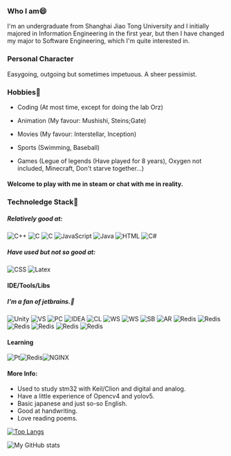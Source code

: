 ### Who I am😄
I'm an undergraduate from Shanghai Jiao Tong University and I initially majored in Information Engineering in the first year, but then I have changed my major to Software Engineering, which I'm quite interested in.

### Personal Character
Easygoing, outgoing but sometimes impetuous. A sheer pessimist.

### Hobbies👯
+ Coding (At most time, except for doing the lab Orz)

+ Animation (My favour: Mushishi, Steins;Gate)

+ Movies (My favour: Interstellar, Inception)

+ Sports (Swimming, Baseball)

+ Games (Legue of legends (Have played for 8 years), Oxygen not included, Minecraft, Don't starve together...)

#### Welcome to play with me in steam or chat with me in reality.

### Technoledge Stack🤔

##### Relatively good at:

<img alt="C++" src="https://img.shields.io/badge/c++-%2300599C.svg?style=for-the-badge&logo=c%2B%2B&logoColor=white"/> <img alt="C" src="https://img.shields.io/badge/c-%2300599C.svg?style=for-the-badge&logo=c&logoColor=white"/> <img alt="C" src="https://img.shields.io/badge/Python-3776AB?style=for-the-badge&logo=python&logoColor=white"/> <img alt="JavaScript" src="https://img.shields.io/badge/javascript-%23323330.svg?style=for-the-badge&logo=javascript&logoColor=%23F7DF1E"/> <img alt="Java" src="https://img.shields.io/badge/java-%23ED8B00.svg?style=for-the-badge&logo=java&logoColor=white"/>
<img alt="HTML" src="https://img.shields.io/badge/HTML-239120?style=for-the-badge&logo=html5&logoColor=white"/> <img alt="C#" src="https://img.shields.io/badge/C%23-239120?style=for-the-badge&logo=c-sharp&logoColor=white"/> 

##### Have used but not so good at:
<img alt="CSS" src="https://img.shields.io/badge/CSS-239120?&style=for-the-badge&logo=css3&logoColor=white"/> <img alt="Latex" src="https://img.shields.io/badge/LaTeX-47A141?style=for-the-badge&logo=LaTeX&logoColor=white"/> 
#### IDE/Tools/Libs
##### I'm a fan of jetbrains.🤔
<img alt="Unity" src="https://img.shields.io/badge/Unity-100000?style=for-the-badge&logo=unity&logoColor=white"/> <img alt="VS" src="https://img.shields.io/badge/Visual_Studio-5C2D91?style=for-the-badge&logo=visual%20studio&logoColor=white"/> <img alt="PC" src="https://img.shields.io/badge/PyCharm-000000.svg?&style=for-the-badge&logo=PyCharm&logoColor=white"/> <img alt="IDEA" src="https://img.shields.io/badge/IntelliJIDEA-000000.svg?style=for-the-badge&logo=intellij-idea&logoColor=white"/> <img alt="CL" src="https://img.shields.io/badge/CLion-000000?style=for-the-badge&logo=clion&logoColor=white"/> <img alt="WS" src="https://img.shields.io/badge/WebStorm-000000?style=for-the-badge&logo=WebStorm&logoColor=white"/> <img alt="WS" src="https://img.shields.io/badge/Spring_Boot-F2F4F9?style=for-the-badge&logo=spring-boot"/> <img alt="SB" src="https://img.shields.io/badge/conda-342B029.svg?&style=for-the-badge&logo=anaconda&logoColor=white"/> <img alt="AR" src="https://img.shields.io/badge/Arduino_IDE-00979D?style=for-the-badge&logo=arduino&logoColor=white"/> <img alt="Redis" src="https://img.shields.io/badge/Android_Studio-3DDC84?style=for-the-badge&logo=android-studio&logoColor=white"/> <img alt="Redis" src="https://img.shields.io/badge/Junit5-25A162?style=for-the-badge&logo=junit5&logoColor=white"/> <img alt="Redis" src="https://img.shields.io/badge/Swagger-85EA2D?style=for-the-badge&logo=Swagger&logoColor=white"/> <img alt="Redis" src="https://img.shields.io/badge/Qt-41CD52?style=for-the-badge&logo=qt&logoColor=white"/> <img alt="Redis" src="https://img.shields.io/badge/Ant%20Design-1890FF?style=for-the-badge&logo=antdesign&logoColor=white"/> <img alt="Redis" src="https://img.shields.io/badge/Ant%20Design-1890FF?style=for-the-badge&logo=antdesign&logoColor=white"/> 

#### Learning
<img alt="Pt" src="https://img.shields.io/badge/PyTorch-EE4C2C?style=for-the-badge&logo=PyTorch&logoColor=white"/><img alt="Redis" src="https://img.shields.io/badge/redis-CC0000.svg?&style=for-the-badge&logo=redis&logoColor=white"/><img alt="NGINX" src="https://img.shields.io/badge/Nginx-009639?style=for-the-badge&logo=nginx&logoColor=white"/> 

#### More Info:
+ Used to study stm32 with Keil/Clion and digital and analog.
+ Have a little experience of Opencv4 and yolov5.
+ Basic japanese and just so-so English.
+ Good at handwriting.
+ Love reading poems.
<!--
**Okabe-Rintarou-0/Okabe-Rintarou-0** is a ✨ _special_ ✨ repository because its `README.md` (this file) appears on your GitHub profile.

Here are some ideas to get you started:

- 🔭 I’m currently working on ...
- 🌱 I’m currently learning ...
- 👯 I’m looking to collaborate on ...
- 🤔 I’m looking for help with ...
- 💬 Ask me about ...
- 📫 How to reach me: ...
- 😄 Pronouns: ...
- ⚡ Fun fact: ...
-->
[![Top Langs](https://github-readme-stats.vercel.app/api/top-langs/?username=Okabe-Rintarou-0&layout=compact)](https://github.com/anuraghazra/github-readme-stats)

![My GitHub stats](https://github-readme-stats.vercel.app/api?username=Okabe-Rintarou-0&show_icons=true&theme=gradiant)


